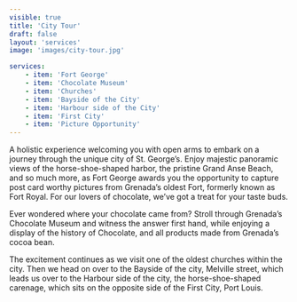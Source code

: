 ```yaml
---
visible: true
title: 'City Tour'
draft: false
layout: 'services'
image: 'images/city-tour.jpg'

services:
    - item: 'Fort George'
    - item: 'Chocolate Museum'
    - item: 'Churches'
    - item: 'Bayside of the City'
    - item: 'Harbour side of the City'
    - item: 'First City'
    - item: 'Picture Opportunity'
---
```


A holistic experience welcoming you with open arms to embark on a journey through the unique city of St. George’s. Enjoy majestic panoramic views of the horse-shoe-shaped harbor, the pristine Grand Anse Beach, and so much more, as Fort George awards you the opportunity to capture post card worthy pictures from Grenada’s oldest Fort, formerly known as Fort Royal. For our lovers of chocolate, we’ve got a treat for your taste buds.

Ever wondered where your chocolate came from? Stroll through Grenada’s Chocolate Museum and witness the answer first hand, while enjoying a display of the history of Chocolate, and all products made from Grenada’s cocoa bean.

The excitement continues as we visit one of the oldest churches within the city. Then we head on over to the Bayside of the city, Melville street, which leads us over to the Harbour side of the city, the horse-shoe-shaped carenage, which sits on the opposite side of the First City, Port Louis.
